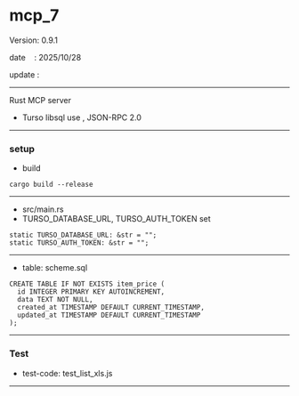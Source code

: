 # mcp_7

 Version: 0.9.1

 date    : 2025/10/28 

 update :

***

Rust MCP server

* Turso libsql use , JSON-RPC 2.0

***
### setup

* build
```
cargo build --release
```

***
* src/main.rs
* TURSO_DATABASE_URL, TURSO_AUTH_TOKEN set

```
static TURSO_DATABASE_URL: &str = "";
static TURSO_AUTH_TOKEN: &str = "";
```

***
* table: scheme.sql

```
CREATE TABLE IF NOT EXISTS item_price (
  id INTEGER PRIMARY KEY AUTOINCREMENT,
  data TEXT NOT NULL,
  created_at TIMESTAMP DEFAULT CURRENT_TIMESTAMP,
  updated_at TIMESTAMP DEFAULT CURRENT_TIMESTAMP
);
```

***
### Test

* test-code: test_list_xls.js

***

